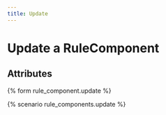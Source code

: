 ```yaml
---
title: Update
---
```


# Update a RuleComponent

## Attributes

{% form rule_component.update %}

{% scenario rule_components.update %}

